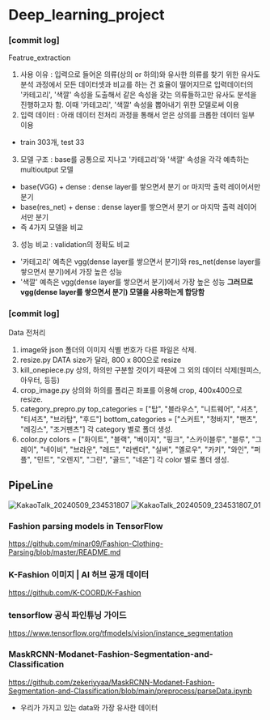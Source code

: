 # Deep_learning_project
### [commit log]
Featrue_extraction
1. 사용 이유 : 입력으로 들어온 의류(상의 or 하의)와 유사한 의류를 찾기 위한 유사도 분석 과정에서 모든 데이터셋과 비교를 하는 건 효율이 떨어지므로 입력데이터의 '카테고리', '색깔' 속성을 도출해서 같은 속성을 갖는 의류들하고만 유사도 분석을 진행하고자 함. 이때 '카테고리', '색깔' 속성을 뽑아내기 위한 모델로써 이용  
2. 입력 데이터 : 아래 데이터 전처리 과정을 통해서 얻은 상의를 크롭한 데이터 일부 이용
- train 303개, test 33
3. 모델 구조 : base를 공통으로 지나고 '카테고리'와 '색깔' 속성을 각각 예측하는 multioutput 모델 
- base(VGG) + dense : dense layer를 쌓으면서 분기 or 마지막 출력 레이어서만 분기
- base(res_net) + dense : dense layer를 쌓으면서 분기 or 마지막 출력 레이어서만 분기
- 즉 4가지 모델을 비교
3. 성능 비교 : validation의 정확도 비교
- '카테고리' 예측은 vgg(dense layer를 쌓으면서 분기)와 res_net(dense layer를 쌓으면서 분기)에서 가장 높은 성능
- '색깔' 예측은 vgg(dense layer를 쌓으면서 분기)에서 가장 높은 성능
**그러므로 vgg(dense layer를 쌓으면서 분기) 모델을 사용하는게 합당함**
  
### [commit log]
Data 전처리
1. image와 json 폴더의 이미지 식별 번호가 다른 파일은 삭제.
2. resize.py 
DATA size가 달라, 800 x 800으로 resize
3. kill_onepiece.py
상의, 하의만 구분할 것이기 때문에 그 외의 데이터 삭제(원피스, 아우터, 등등)
4. crop_image.py
상의와 하의를 폴리곤 좌표를 이용해 crop, 400x400으로 resize.
5. category_prepro.py
top_categories = ["탑", "블라우스", "니트웨어", "셔츠", "티셔츠", "브라탑", "후드"]
bottom_categories = ["스커트", "청바지", "팬츠", "레깅스", "조거팬츠"]
각 category 별로 폴더 생성.
6. color.py
colors = ["화이트", "블랙", "베이지", "핑크", "스카이블루", "블루", "그레이", "네이비",
          "브라운", "레드", "라벤더", "실버", "옐로우", "카키", "와인", "퍼플", "민트",
          "오렌지", "그린", "골드", "네온"]
각 color 별로 폴더 생성.


## PipeLine
![KakaoTalk_20240509_234531807](https://github.com/Kyle1113/Deep_learning_project/assets/168116920/de49ba05-e954-4d32-b1c5-ab0483f51931)
![KakaoTalk_20240509_234531807_01](https://github.com/Kyle1113/Deep_learning_project/assets/168116920/4a6dffb8-d65d-4ce8-8f7a-81e881f6db93)


### Fashion parsing models in TensorFlow
https://github.com/minar09/Fashion-Clothing-Parsing/blob/master/README.md

### K-Fashion 이미지 | AI 허브 공개 데이터
https://github.com/K-COORD/K-Fashion

### tensorflow 공식 파인튜닝 가이드
https://www.tensorflow.org/tfmodels/vision/instance_segmentation

### MaskRCNN-Modanet-Fashion-Segmentation-and-Classification
https://github.com/zekeriyyaa/MaskRCNN-Modanet-Fashion-Segmentation-and-Classification/blob/main/preprocess/parseData.ipynb
- 우리가 가지고 있는 data와 가장 유사한 데이터

